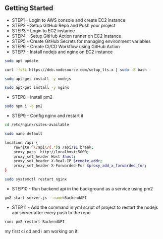 ## Getting Started

-   STEP1 - Login to AWS console and create EC2 instance
-   STEP2 - Setup GitHub Repo and Push your project
-   STEP3 - Login to EC2 instance
-   STEP4 - Setup GitHub Action runner on EC2 instance
-   STEP5 - Create GitHub Secrets for managing environment variables
-   STEP6 - Create CI/CD Workflow using GitHub Action
-   STEP7 - Install nodejs and nginx on EC2 instance

```bash
sudo apt update

curl -fsSL https://deb.nodesource.com/setup_lts.x | sudo -E bash -

sudo apt-get install -y nodejs

sudo apt-get install -y nginx
```

-   STEP8 - Install pm2

```bash
sudo npm i -g pm2
```

-   STEP9 - Config nginx and restart it

```bash
cd /etc/nginx/sites-available

sudo nano default

location /api {
	rewrite ^\/api\/(.*)$ /api/$1 break;
	proxy_pass  http://localhost:5000;
	proxy_set_header Host $host;
	proxy_set_header X-Real-IP $remote_addr;
	proxy_set_header X-Forwarded-For $proxy_add_x_forwarded_for;
}

sudo systemctl restart nginx
```

-   STEP10 - Run backend api in the background as a service using pm2

```bash
pm2 start server.js --name=BackendAPI
```

-   STEP11 - Add the command in yml script of project to restart the nodejs api server after every push to the repo

```bash
run: pm2 restart BackendAPI
```
my first ci cd and i am working on it.
